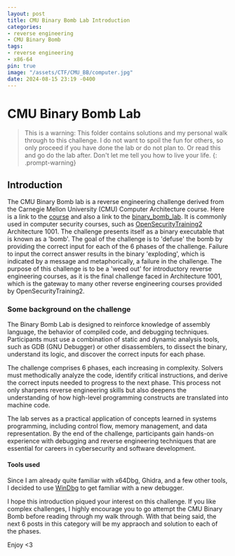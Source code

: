 ```yaml
---
layout: post
title: CMU Binary Bomb Lab Introduction
categories:
- reverse engineering
- CMU Binary Bomb
tags:
- reverse engineering
- x86-64
pin: true
image: "/assets/CTF/CMU_BB/computer.jpg"
date: 2024-08-15 23:19 -0400
---
```

# CMU Binary Bomb Lab

>This is a warning: This folder contains solutions and my personal walk through to this challenge. I do not want to spoil the fun for others, so only proceed if you have done the lab or do not plan to. Or read this and go do the lab after. Don't let me tell you how to live your life.
{: .prompt-warning}

## **Introduction** 

The CMU Binary Bomb lab is a reverse engineering challenge derived from the Carnegie Mellon University (CMU) Computer Architecture course. Here is a link to the [course](https://csapp.cs.cmu.edu/) and also a link to the [binary_bomb_lab](https://www.cs.cmu.edu/afs/cs/academic/class/15213-s02/www/applications/labs/lab2/bomblab.html). It is commonly used in computer security courses, such as [OpenSecurityTraining2](https://p.ost2.fyi/dashboard) Architecture 1001. The challenge presents itself as a binary executable that is known as a 'bomb'. The goal of the challenge is to 'defuse' the bomb by providing the correct input for each of the 6 phases of the challenge. Failure to input the correct answer results in the binary 'exploding', which is indicated by a message and metaphorically, a failure in the challenge. The purpose of this challenge is to be a 'weed out' for introductory reverse engineering courses, as it is the final challenge faced in Architecture 1001, which is the gateway to many other reverse engineering courses provided by OpenSecurityTraining2.



### Some background on the challenge

The Binary Bomb Lab is designed to reinforce knowledge of assembly language, the behavior of compiled code, and debugging techniques. Participants must use a combination of static and dynamic analysis tools, such as GDB (GNU Debugger) or other disassemblers, to dissect the binary, understand its logic, and discover the correct inputs for each phase.

The challenge comprises 6 phases, each increasing in complexity. Solvers must methodically analyze the code, identify critical instructions, and derive the correct inputs needed to progress to the next phase. This process not only sharpens reverse engineering skills but also deepens the understanding of how high-level programming constructs are translated into machine code.

The lab serves as a practical application of concepts learned in systems programming, including control flow, memory management, and data representation. By the end of the challenge, participants gain hands-on experience with debugging and reverse engineering techniques that are essential for careers in cybersecurity and software development.


#### Tools used

Since I am already quite familiar with x64Dbg, Ghidra, and a few other tools, I decided to use [WinDbg](https://learn.microsoft.com/en-us/windows-hardware/drivers/debugger/) to get familiar with a new debugger. 


I hope this introduction piqued your interest on this challenge. If you like complex challenges, I highly encourage you to go attempt the CMU Binary Bomb before reading through my walk through. With that being said, the next 6 posts in this category will be my appraoch and solution to each of the phases. 

Enjoy <3